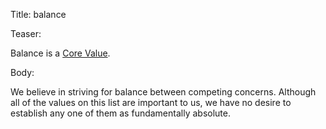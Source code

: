 Title: balance

Teaser:

Balance is a [Core Value](../core/values.html).

Body:

We believe in striving for balance between competing concerns. Although all of the values on this list are important to us, we have no desire to establish any one of them as fundamentally absolute.
